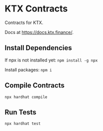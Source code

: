 # KTX Contracts
Contracts for KTX.

Docs at https://docs.ktx.finance/.

## Install Dependencies
If npx is not installed yet:
`npm install -g npx`

Install packages:
`npm i`

## Compile Contracts
`npx hardhat compile`

## Run Tests
`npx hardhat test`
